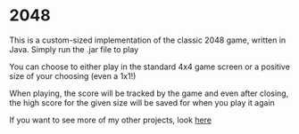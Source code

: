 # 2048

This is a custom-sized implementation of the classic 2048 game, written in Java. Simply run the .jar file to play

You can choose to either play in the standard 4x4 game screen or a positive size of your choosing (even a 1x1!)

When playing, the score will be tracked by the game and even after closing, the high score for the given size will be saved for when you play it again

If you want to see more of my other projects, look [here](https://brian-morse.github.io/project_website/)
